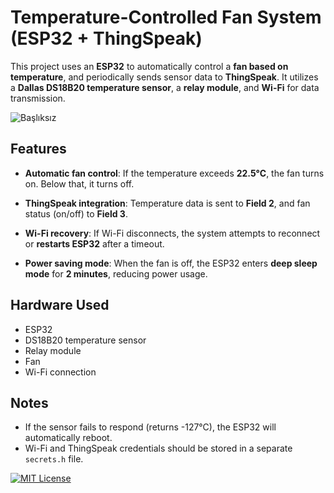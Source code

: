 # Temperature-Controlled Fan System (ESP32 + ThingSpeak)

This project uses an **ESP32** to automatically control a **fan based on temperature**, and periodically sends sensor data to **ThingSpeak**. It utilizes a **Dallas DS18B20 temperature sensor**, a **relay module**, and **Wi-Fi** for data transmission.

![Başlıksız](https://github.com/user-attachments/assets/707cb132-148b-4c97-aeff-bf70f1857f05)

## Features

* **Automatic fan control**:
  If the temperature exceeds **22.5°C**, the fan turns on. Below that, it turns off.

* **ThingSpeak integration**:
  Temperature data is sent to **Field 2**, and fan status (on/off) to **Field 3**.

* **Wi-Fi recovery**:
  If Wi-Fi disconnects, the system attempts to reconnect or **restarts ESP32** after a timeout.

* **Power saving mode**:
  When the fan is off, the ESP32 enters **deep sleep mode** for **2 minutes**, reducing power usage.

## Hardware Used

* ESP32
* DS18B20 temperature sensor
* Relay module
* Fan
* Wi-Fi connection
  
## Notes

* If the sensor fails to respond (returns -127°C), the ESP32 will automatically reboot.
* Wi-Fi and ThingSpeak credentials should be stored in a separate `secrets.h` file.

[![MIT License](https://img.shields.io/badge/License-MIT-green.svg)](https://choosealicense.com/licenses/mit/)
